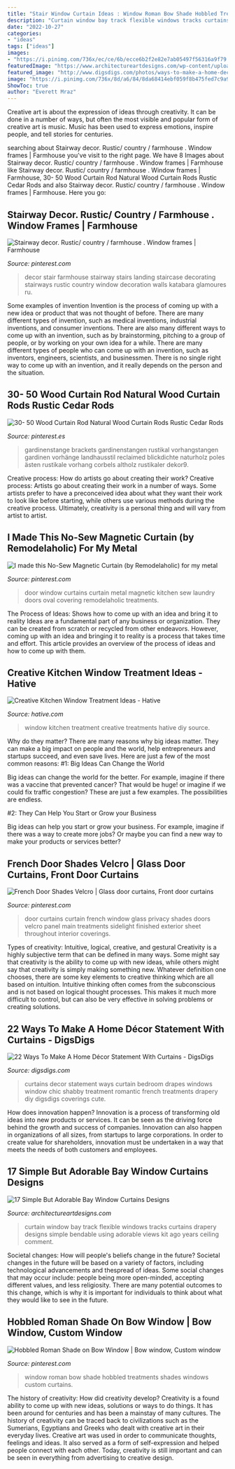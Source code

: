 ```yaml
---
title: "Stair Window Curtain Ideas : Window Roman Bow Shade Hobbled Treatments Shades Windows Custom Curtains"
description: "Curtain window bay track flexible windows tracks curtains drapery designs simple bendable using adorable views kit ago years ceiling comment"
date: "2022-10-27"
categories:
- "ideas"
tags: ["ideas"]
images:
- "https://i.pinimg.com/736x/ec/ce/6b/ecce6b2f2e82e7ab05497f56316a9f79.jpg"
featuredImage: "https://www.architectureartdesigns.com/wp-content/uploads/2015/05/330.jpg"
featured_image: "http://www.digsdigs.com/photos/ways-to-make-a-home-decor-statement-with-curtains-11.jpg"
image: "https://i.pinimg.com/736x/8d/a6/84/8da68414ebf059f8b475fed7c9a9c211.jpg"
ShowToc: true
author: "Everett Mraz"
---
```



Creative art is about the expression of ideas through creativity. It can be done in a number of ways, but often the most visible and popular form of creative art is music. Music has been used to express emotions, inspire people, and tell stories for centuries.

	

		
searching about Stairway decor. Rustic/ country / farmhouse . Window frames | Farmhouse you've visit to the right page. We have 8 Images about Stairway decor. Rustic/ country / farmhouse . Window frames | Farmhouse like Stairway decor. Rustic/ country / farmhouse . Window frames | Farmhouse, 30- 50 Wood Curtain Rod Natural Wood Curtain Rods Rustic Cedar Rods and also Stairway decor. Rustic/ country / farmhouse . Window frames | Farmhouse. Here you go:
		
    
## Stairway Decor. Rustic/ Country / Farmhouse . Window Frames | Farmhouse

<img loading=lazy src="https://i.pinimg.com/736x/8d/a6/84/8da68414ebf059f8b475fed7c9a9c211.jpg" onerror="this.onerror=null;this.src='https://tse3.mm.bing.net/th?id=OIP.XwZ-SLCnG3EcKipMdEreZwHaJ4&amp;pid=15.1';" alt="Stairway decor. Rustic/ country / farmhouse . Window frames | Farmhouse">

_Source: pinterest.com_

>decor stair farmhouse stairway stairs landing staircase decorating stairways rustic country window decoration walls katabara glamoures ru. 

	

Some examples of invention
Invention is the process of coming up with a new idea or product that was not thought of before. There are many different types of invention, such as medical inventions, industrial inventions, and consumer inventions. 
There are also many different ways to come up with an invention, such as by brainstorming, pitching to a group of people, or by working on your own idea for a while. 
There are many different types of people who can come up with an invention, such as inventors, engineers, scientists, and businessmen. 
There is no single right way to come up with an invention, and it really depends on the person and the situation.

    
## 30- 50 Wood Curtain Rod Natural Wood Curtain Rods Rustic Cedar Rods

<img loading=lazy src="https://i.pinimg.com/736x/db/dd/45/dbdd45a5b6da285173dcfc676ce49698.jpg" onerror="this.onerror=null;this.src='https://tse2.mm.bing.net/th?id=OIP.Xfj0lqJU3tFEGirvhYWQdAHaFj&amp;pid=15.1';" alt="30- 50 Wood Curtain Rod Natural Wood Curtain Rods Rustic Cedar Rods">

_Source: pinterest.es_

>gardinenstange brackets gardinenstangen rustikal vorhangstangen gardinen vorhänge landhausstil reclaimed blickdichte naturholz poles ästen rustikale vorhang corbels altholz rustikaler dekor9. 

	

Creative process: How do artists go about creating their work?
Creative process: Artists go about creating their work in a number of ways. Some artists prefer to have a preconceived idea about what they want their work to look like before starting, while others use various methods during the creative process. Ultimately, creativity is a personal thing and will vary from artist to artist.

    
## I Made This No-Sew Magnetic Curtain (by Remodelaholic) For My Metal

<img loading=lazy src="https://i.pinimg.com/736x/6e/52/4c/6e524c75b3db281c88a13769822ac8de--magnets-curtains.jpg" onerror="this.onerror=null;this.src='https://tse1.mm.bing.net/th?id=OIP.rYMPRiEYprnilr2-V-25OAHaKq&amp;pid=15.1';" alt="I made this No-Sew Magnetic Curtain (by Remodelaholic) for my metal">

_Source: pinterest.com_

>door window curtains curtain metal magnetic kitchen sew laundry doors oval covering remodelaholic treatments. 

	

The Process of Ideas: Shows how to come up with an idea and bring it to reality
Ideas are a fundamental part of any business or organization. They can be created from scratch or recycled from other endeavors. However, coming up with an idea and bringing it to reality is a process that takes time and effort. This article provides an overview of the process of ideas and how to come up with them.

    
## Creative Kitchen Window Treatment Ideas - Hative

<img loading=lazy src="https://hative.com/wp-content/uploads/2015/02/kitchen-window-treatments/11-kitchen-window-treatments.jpg" onerror="this.onerror=null;this.src='https://tse4.mm.bing.net/th?id=OIP.uWhTWVEpNtEyAGLvdT3hvAHaJ4&amp;pid=15.1';" alt="Creative Kitchen Window Treatment Ideas - Hative">

_Source: hative.com_

>window kitchen treatment creative treatments hative diy source. 

	

Why do they matter?
There are many reasons why big ideas matter. They can make a big impact on people and the world, help entrepreneurs and startups succeed, and even save lives. Here are just a few of the most common reasons:
#1: Big Ideas Can Change the World

Big ideas can change the world for the better. For example, imagine if there was a vaccine that prevented cancer? That would be huge! or imagine if we could fix traffic congestion? These are just a few examples. The possibilities are endless.

#2: They Can Help You Start or Grow your Business

Big ideas can help you start or grow your business. For example, imagine if there was a way to create more jobs? Or maybe you can find a new way to make your products or services better?

    
## French Door Shades Velcro | Glass Door Curtains, Front Door Curtains

<img loading=lazy src="https://i.pinimg.com/736x/6b/7f/d7/6b7fd7456061865568a7d26aeb6347f5--curtains-for-doors-door-shades.jpg" onerror="this.onerror=null;this.src='https://tse2.mm.bing.net/th?id=OIP.aKA2_Mg9TZRDJA89zvvRFwHaKW&amp;pid=15.1';" alt="French Door Shades Velcro | Glass door curtains, Front door curtains">

_Source: pinterest.com_

>door curtains curtain french window glass privacy shades doors velcro panel main treatments sidelight finished exterior sheet throughout interior coverings. 

	

Types of creativity: Intuitive, logical, creative, and gestural
Creativity is a highly subjective term that can be defined in many ways. Some might say that creativity is the ability to come up with new ideas, while others might say that creativity is simply making something new. Whatever definition one chooses, there are some key elements to creative thinking which are all based on intuition. Intuitive thinking often comes from the subconscious and is not based on logical thought processes. This makes it much more difficult to control, but can also be very effective in solving problems or creating solutions.

    
## 22 Ways To Make A Home Décor Statement With Curtains - DigsDigs

<img loading=lazy src="http://www.digsdigs.com/photos/ways-to-make-a-home-decor-statement-with-curtains-11.jpg" onerror="this.onerror=null;this.src='https://tse2.mm.bing.net/th?id=OIP.-3CP70GnwJOcDD2cC8qLwAAAAA&amp;pid=15.1';" alt="22 Ways To Make A Home Décor Statement With Curtains - DigsDigs">

_Source: digsdigs.com_

>curtains decor statement ways curtain bedroom drapes windows window chic shabby treatment romantic french treatments drapery diy digsdigs coverings cute. 

	

How does innovation happen?
Innovation is a process of transforming old ideas into new products or services. It can be seen as the driving force behind the growth and success of companies. Innovation can also happen in organizations of all sizes, from startups to large corporations. In order to create value for shareholders, innovation must be undertaken in a way that meets the needs of both customers and employees.

    
## 17 Simple But Adorable Bay Window Curtains Designs

<img loading=lazy src="https://www.architectureartdesigns.com/wp-content/uploads/2015/05/330.jpg" onerror="this.onerror=null;this.src='https://tse2.mm.bing.net/th?id=OIP.nq3n24BI6LGWUY03hqbTwwHaE6&amp;pid=15.1';" alt="17 Simple But Adorable Bay Window Curtains Designs">

_Source: architectureartdesigns.com_

>curtain window bay track flexible windows tracks curtains drapery designs simple bendable using adorable views kit ago years ceiling comment. 

	

Societal changes: How will people's beliefs change in the future?
Societal changes in the future will be based on a variety of factors, including technological advancements and thespread of ideas. Some social changes that may occur include: people being more open-minded, accepting different values, and less religiosity. There are many potential outcomes to this change, which is why it is important for individuals to think about what they would like to see in the future.

    
## Hobbled Roman Shade On Bow Window | Bow Window, Custom Window

<img loading=lazy src="https://i.pinimg.com/736x/ec/ce/6b/ecce6b2f2e82e7ab05497f56316a9f79.jpg" onerror="this.onerror=null;this.src='https://tse1.mm.bing.net/th?id=OIP.mbD3eUMHdm0rsRNpK2hmeAHaK4&amp;pid=15.1';" alt="Hobbled Roman Shade on Bow Window | Bow window, Custom window">

_Source: pinterest.com_

>window roman bow shade hobbled treatments shades windows custom curtains. 

	

The history of creativity: How did creativity develop?
Creativity is a found ability to come up with new ideas, solutions or ways to do things. It has been around for centuries and has been a mainstay of many cultures. The history of creativity can be traced back to civilizations such as the Sumerians, Egyptians and Greeks who dealt with creative art in their everyday lives. Creative art was used in order to communicate thoughts, feelings and ideas. It also served as a form of self-expression and helped people connect with each other. Today, creativity is still important and can be seen in everything from advertising to creative design.

